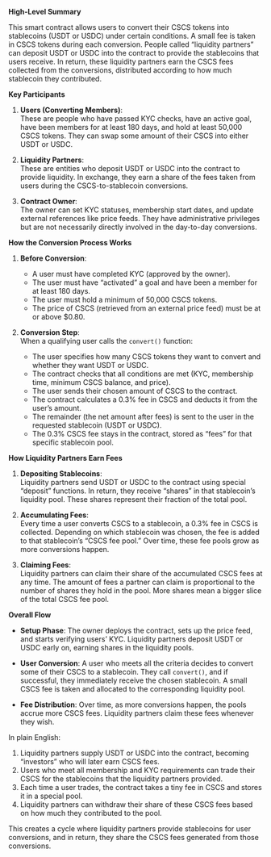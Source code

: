 **High-Level Summary**

This smart contract allows users to convert their CSCS tokens into stablecoins (USDT or USDC) under certain conditions. A small fee is taken in CSCS tokens during each conversion. People called “liquidity partners” can deposit USDT or USDC into the contract to provide the stablecoins that users receive. In return, these liquidity partners earn the CSCS fees collected from the conversions, distributed according to how much stablecoin they contributed.

**Key Participants**

1. **Users (Converting Members)**:  
   These are people who have passed KYC checks, have an active goal, have been members for at least 180 days, and hold at least 50,000 CSCS tokens. They can swap some amount of their CSCS into either USDT or USDC.

2. **Liquidity Partners**:  
   These are entities who deposit USDT or USDC into the contract to provide liquidity. In exchange, they earn a share of the fees taken from users during the CSCS-to-stablecoin conversions.

3. **Contract Owner**:  
   The owner can set KYC statuses, membership start dates, and update external references like price feeds. They have administrative privileges but are not necessarily directly involved in the day-to-day conversions.

**How the Conversion Process Works**

1. **Before Conversion**:  
   - A user must have completed KYC (approved by the owner).
   - The user must have “activated” a goal and have been a member for at least 180 days.
   - The user must hold a minimum of 50,000 CSCS tokens.
   - The price of CSCS (retrieved from an external price feed) must be at or above $0.80.

2. **Conversion Step**:  
   When a qualifying user calls the `convert()` function:
   - The user specifies how many CSCS tokens they want to convert and whether they want USDT or USDC.
   - The contract checks that all conditions are met (KYC, membership time, minimum CSCS balance, and price).
   - The user sends their chosen amount of CSCS to the contract.
   - The contract calculates a 0.3% fee in CSCS and deducts it from the user’s amount.
   - The remainder (the net amount after fees) is sent to the user in the requested stablecoin (USDT or USDC).
   - The 0.3% CSCS fee stays in the contract, stored as “fees” for that specific stablecoin pool.

**How Liquidity Partners Earn Fees**

1. **Depositing Stablecoins**:  
   Liquidity partners send USDT or USDC to the contract using special “deposit” functions. In return, they receive “shares” in that stablecoin’s liquidity pool. These shares represent their fraction of the total pool.

2. **Accumulating Fees**:  
   Every time a user converts CSCS to a stablecoin, a 0.3% fee in CSCS is collected. Depending on which stablecoin was chosen, the fee is added to that stablecoin’s “CSCS fee pool.” Over time, these fee pools grow as more conversions happen.

3. **Claiming Fees**:  
   Liquidity partners can claim their share of the accumulated CSCS fees at any time. The amount of fees a partner can claim is proportional to the number of shares they hold in the pool. More shares mean a bigger slice of the total CSCS fee pool.

**Overall Flow**

- **Setup Phase**: The owner deploys the contract, sets up the price feed, and starts verifying users’ KYC. Liquidity partners deposit USDT or USDC early on, earning shares in the liquidity pools.
  
- **User Conversion**: A user who meets all the criteria decides to convert some of their CSCS to a stablecoin. They call `convert()`, and if successful, they immediately receive the chosen stablecoin. A small CSCS fee is taken and allocated to the corresponding liquidity pool.

- **Fee Distribution**: Over time, as more conversions happen, the pools accrue more CSCS fees. Liquidity partners claim these fees whenever they wish.

In plain English:  
1. Liquidity partners supply USDT or USDC into the contract, becoming “investors” who will later earn CSCS fees.
2. Users who meet all membership and KYC requirements can trade their CSCS for the stablecoins that the liquidity partners provided.
3. Each time a user trades, the contract takes a tiny fee in CSCS and stores it in a special pool.
4. Liquidity partners can withdraw their share of these CSCS fees based on how much they contributed to the pool.

This creates a cycle where liquidity partners provide stablecoins for user conversions, and in return, they share the CSCS fees generated from those conversions.
